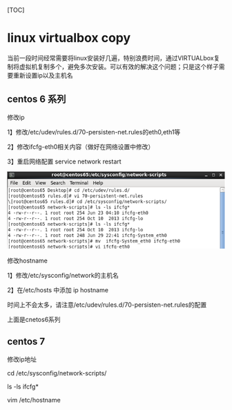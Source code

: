 

[TOC]

# linux virtualbox copy 



当前一段时间经常需要将linux安装好几遍，特别浪费时间，通过VIRTUALbox复制将虚拟机复制多个，避免多次安装。可以有效的解决这个问题；只是这个样子需要重新设置ip以及主机名

## centos 6 系列

修改ip

1】修改/etc/udev/rules.d/70-persisten-net.rules的eth0,eth1等

2】修改ifcfg-eth0相关内容（做好在网络设置中修改）

3】重启网络配置 service network restart

![_](../img_src/56edbc6f85b242f3ae7d37dc5f95084b/clipboard.png)

修改hostname

1】修改/etc/sysconfig/network的主机名

2】在/etc/hosts 中添加 ip hostname

时间上不会太多，请注意/etc/udev/rules.d/70-persisten-net.rules的配置

上面是cnetos6系列

## centos 7

修改ip地址

cd  /etc/sysconfig/network-scripts/

ls -ls ifcfg*

vim  /etc/hostname

 

 